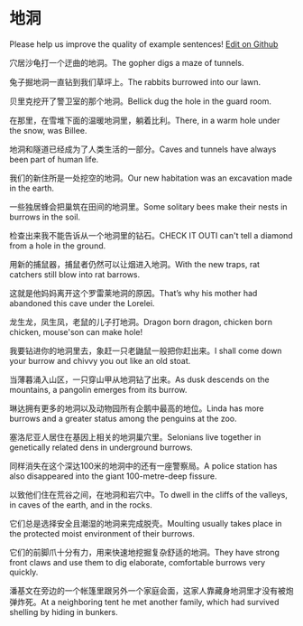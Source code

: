# 地洞

Please help us improve the quality of example sentences! [Edit on Github](https://github.com/jiyushe/jiyu-example-sentence-source/blob/main/chinese/didong.md)

<p><span class="chinese">穴居沙龟打一个迂曲的地洞。</span><span class="english">The gopher digs a maze of tunnels.</span></p>

<p><span class="chinese">兔子掘地洞一直钻到我们草坪上。</span><span class="english">The rabbits burrowed into our lawn.</span></p>

<p><span class="chinese">贝里克挖开了警卫室的那个地洞。</span><span class="english">Bellick dug the hole in the guard room.</span></p>

<p><span class="chinese">在那里，在雪堆下面的温暖地洞里，躺着比利。</span><span class="english">There, in a warm hole under the snow, was Billee.</span></p>

<p><span class="chinese">地洞和隧道已经成为了人类生活的一部分。</span><span class="english">Caves and tunnels have always been part of human life.</span></p>

<p><span class="chinese">我们的新住所是一处挖空的地洞。</span><span class="english">Our new habitation was an excavation made in the earth.</span></p>

<p><span class="chinese">一些独居蜂会把巢筑在田间的地洞里。</span><span class="english">Some solitary bees make their nests in burrows in the soil.</span></p>

<p><span class="chinese">检查出来我不能告诉从一个地洞里的钻石。</span><span class="english">CHECK IT OUTI can't tell a diamond from a hole in the ground.</span></p>

<p><span class="chinese">用新的捕鼠器，捕鼠者仍然可以让烟进入地洞。</span><span class="english">With the new traps, rat catchers still blow into rat barrows.</span></p>

<p><span class="chinese">这就是他妈妈离开这个罗雷莱地洞的原因。</span><span class="english">That’s why his mother had abandoned this cave under the Lorelei.</span></p>

<p><span class="chinese">龙生龙，凤生凤，老鼠的儿子打地洞。</span><span class="english">Dragon born dragon, chicken born chicken, mouse'son can make hole!</span></p>

<p><span class="chinese">我要钻进你的地洞里去，象赶一只老鼬鼠一般把你赶出来。</span><span class="english">I shall come down your burrow and chivvy you out like an old stoat.</span></p>

<p><span class="chinese">当薄暮涌入山区，一只穿山甲从地洞钻了出来。</span><span class="english">As dusk descends on the mountains, a pangolin emerges from its burrow.</span></p>

<p><span class="chinese">琳达拥有更多的地洞以及动物园所有企鹅中最高的地位。</span><span class="english">Linda has more burrows and a greater status among the penguins at the zoo.</span></p>

<p><span class="chinese">塞洛尼亚人居住在基因上相关的地洞巢穴里。</span><span class="english">Selonians live together in genetically related dens in underground burrows.</span></p>

<p><span class="chinese">同样消失在这个深达100米的地洞中的还有一座警察局。</span><span class="english">A police station has also disappeared into the giant 100-metre-deep fissure.</span></p>

<p><span class="chinese">以致他们住在荒谷之间，在地洞和岩穴中。</span><span class="english">To dwell in the cliffs of the valleys, in caves of the earth, and in the rocks.</span></p>

<p><span class="chinese">它们总是选择安全且潮湿的地洞来完成脱壳。</span><span class="english">Moulting usually takes place in the protected moist environment of their burrows.</span></p>

<p><span class="chinese">它们的前脚爪十分有力，用来快速地挖掘复杂舒适的地洞。</span><span class="english">They have strong front claws and use them to dig elaborate, comfortable burrows very quickly.</span></p>

<p><span class="chinese">潘基文在旁边的一个帐篷里跟另外一个家庭会面，这家人靠藏身地洞里才没有被炮弹炸死。</span><span class="english">At a neighboring tent he met another family, which had survived shelling by hiding in bunkers.</span></p>


